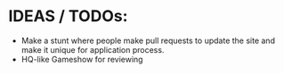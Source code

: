 # IDEAS / TODOs:
- Make a stunt where people make pull requests to update the site and make it unique for application process.
- HQ-like Gameshow for reviewing  